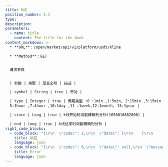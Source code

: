 ```yaml
---
title: K线
position_number: 1.1
type:
description:
parameters:
  - name: title
    content: The title for the book
content_markdown: >-
  * **URL**：/open/market/api/v1/platform/usdt/kline

  * **Method**：GET


  请求参数


  | 参数 | 类型 | 是否必填 | 描述 |

  | symbol | String | true | 币对 |

  | type | Integer | true | 周期类型 :0 :1min ,1:5min, 2:15min ,3:15min ,4:30min
  5:1hour ,7:4hour ,10:1day ,11 :1week,12:1month, 13:1year |

  | since | Long | true | k线开始时间戳精确到分钟(1650016682000) |

  | end | Long | true | k线结束时间戳精确到分钟 |
right_code_blocks:
  - code_block: "{\r\n  \"code\": 1,\r\n  \"data\": [\r\n    {\r\n      \"open\": 40373.2,//开盘价\r\n      \"high\": 40391.82,//最高价\r\n      \"low\": 40372.84,//最低价格\r\n      \"close\": 40391.72,//收盘价格\r\n      \"volume\": 0.0522,//成交数\r\n      \"amount\": 2107.840752,//成交额\r\n      \"type\": 0,//周期类型\r\n      \"time\": 1650096180000,//时间\r\n      \"symbol\": \"BTC/USDT\"//币对\r\n    },\r\n    {\r\n      \"open\": 40391.74,\r\n      \"high\": 40391.74,\r\n      \"low\": 40387.62,\r\n      \"close\": 40388.52,\r\n      \"volume\": 0.0568,\r\n      \"amount\": 2294.074692,\r\n      \"type\": 0,\r\n      \"time\": 1650096240000,\r\n      \"symbol\": \"BTC/USDT\"\r\n    }\r\n  ]\r\n  \"message\": \"SUCCESS\"\r\n}"
    title: 响应
    language: json
  - code_block: "{\r\n  \"code\": 0,\r\n  \"data\": null,\r\n  \"message\": \"FAILURE\"\r\n}"
    title: Error
    language: json
---
```


